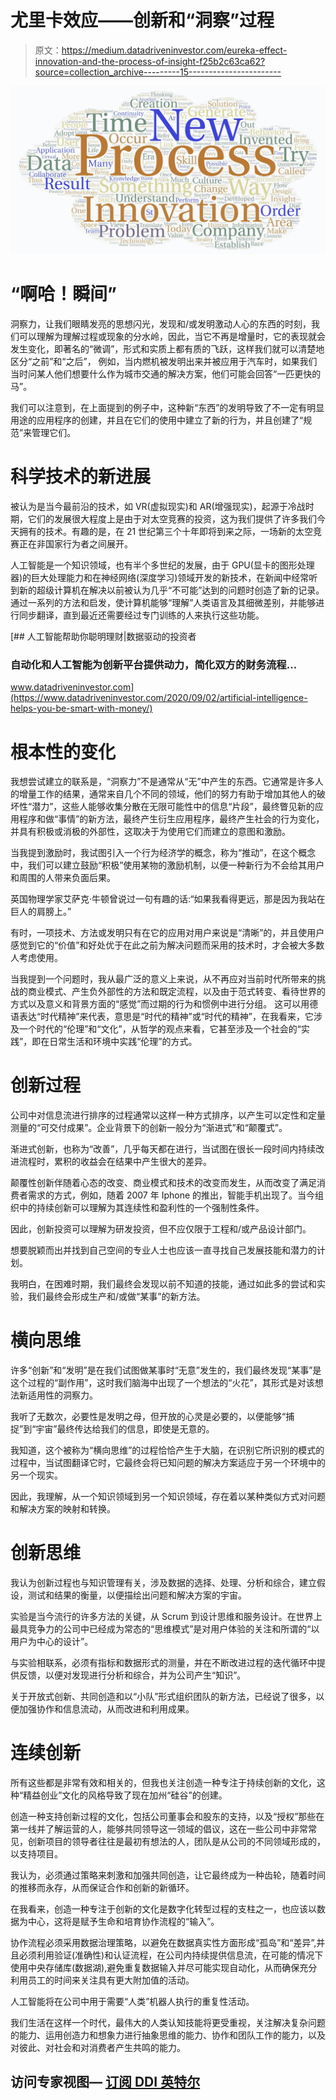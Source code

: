 # 尤里卡效应——创新和“洞察”过程

> 原文：<https://medium.datadriveninvestor.com/eureka-effect-innovation-and-the-process-of-insight-f25b2c63ca62?source=collection_archive---------15----------------------->

![](img/c88e1d806b3f4aff0411881f6ca0a750.png)

# “啊哈！瞬间”

洞察力，让我们眼睛发亮的思想闪光，发现和/或发明激动人心的东西的时刻，我们可以理解为理解过程或现象的分水岭，因此，当它不再是增量时，它的表现就会发生变化，即著名的“微调”，形式和实质上都有质的飞跃，这样我们就可以清楚地区分“之前”和“之后”， 例如，当内燃机被发明出来并被应用于汽车时，如果我们当时问某人他们想要什么作为城市交通的解决方案，他们可能会回答“一匹更快的马”。

我们可以注意到，在上面提到的例子中，这种新“东西”的发明导致了不一定有明显用途的应用程序的创建，并且在它们的使用中建立了新的行为，并且创建了“规范”来管理它们。

# 科学技术的新进展

被认为是当今最前沿的技术，如 VR(虚拟现实)和 AR(增强现实)，起源于冷战时期，它们的发展很大程度上是由于对太空竞赛的投资，这为我们提供了许多我们今天拥有的技术。有趣的是，在 21 世纪第三个十年即将到来之际，一场新的太空竞赛正在非国家行为者之间展开。

人工智能是一个知识领域，也有半个多世纪的发展，由于 GPU(显卡的图形处理器)的巨大处理能力和在神经网络(深度学习)领域开发的新技术，在新闻中经常听到新的超级计算机在解决以前被认为几乎“不可能”达到的问题时创造了新的记录。 通过一系列的方法和启发，使计算机能够“理解”人类语言及其细微差别，并能够进行同步翻译，直到最近还需要经过专门训练的人来执行这些功能。

[](https://www.datadriveninvestor.com/2020/09/02/artificial-intelligence-helps-you-be-smart-with-money/) [## 人工智能帮助你聪明理财|数据驱动的投资者

### 自动化和人工智能为创新平台提供动力，简化双方的财务流程…

www.datadriveninvestor.com](https://www.datadriveninvestor.com/2020/09/02/artificial-intelligence-helps-you-be-smart-with-money/) 

# 根本性的变化

我想尝试建立的联系是，“洞察力”不是通常从“无”中产生的东西。它通常是许多人的增量工作的结果，通常来自几个不同的领域，他们的努力有助于增加其他人的破坏性“潜力”，这些人能够收集分散在无限可能性中的信息“片段”，最终瞥见新的应用程序和做“事情”的新方法，最终产生衍生应用程序，最终产生社会的行为变化，并具有积极或消极的外部性，这取决于为使用它们而建立的意图和激励。

当我提到激励时，我试图引入一个行为经济学的概念，称为“推动”，在这个概念中，我们可以建立鼓励“积极”使用某物的激励机制，以便一种新行为不会给其用户和周围的人带来负面后果。

英国物理学家艾萨克·牛顿曾说过一句有趣的话:“如果我看得更远，那是因为我站在巨人的肩膀上。”

有时，一项技术、方法或发明只有在它的应用对用户来说是“清晰”的，并且使用户感觉到它的“价值”和好处优于在此之前为解决问题而采用的技术时，才会被大多数人考虑使用。

当我提到一个问题时，我从最广泛的意义上来说，从不再应对当前时代所带来的挑战的商业模式、产生负外部性的方法和既定流程，以及由于范式转变、看待世界的方式以及意义和背景方面的“感觉”而过期的行为和惯例中进行分组。 这可以用德语表达“时代精神”来代表，意思是“时代的精神”或“时代的精神”，在我看来，它涉及一个时代的“伦理”和“文化”，从哲学的观点来看，它甚至涉及一个社会的“实践”，即在日常生活和环境中实践“伦理”的方式。

# 创新过程

公司中对信息流进行排序的过程通常以这样一种方式排序，以产生可以定性和定量测量的“可交付成果”。企业背景下的创新一般分为“渐进式”和“颠覆式”。

渐进式创新，也称为“改善”，几乎每天都在进行，当试图在很长一段时间内持续改进流程时，累积的收益会在结果中产生很大的差异。

颠覆性创新伴随着心态的改变、商业模式和技术的改变而发生，从而改变了满足消费者需求的方式，例如，随着 2007 年 Iphone 的推出，智能手机出现了。当今组织中的持续创新可以理解为其连续性和盈利性的一个强制性条件。

因此，创新投资可以理解为研发投资，但不应仅限于工程和/或产品设计部门。

想要脱颖而出并找到自己空间的专业人士也应该一直寻找自己发展技能和潜力的计划。

我明白，在困难时期，我们最终会发现以前不知道的技能，通过如此多的尝试和实验，我们最终会形成生产和/或做“某事”的新方法。

# **横向思维**

许多“创新”和“发明”是在我们试图做某事时“无意”发生的，我们最终发现“某事”是这个过程的“副作用”，这时我们脑海中出现了一个想法的“火花”，其形式是对该想法新适用性的洞察力。

我听了无数次，必要性是发明之母，但开放的心灵是必要的，以便能够“捕捉”到“宇宙”最终传达给我们的信息，即使是无意的。

我知道，这个被称为“横向思维”的过程恰恰产生于大脑，在识别它所识别的模式的过程中，当试图翻译它时，它最终会将已知问题的解决方案适应于另一个环境中的另一个现实。

因此，我理解，从一个知识领域到另一个知识领域，存在着以某种类似方式对问题和解决方案的映射和转换。

# 创新思维

我认为创新过程也与知识管理有关，涉及数据的选择、处理、分析和综合，建立假设，测试和结果的衡量，以便描绘出问题和解决方案的宇宙。

实验是当今流行的许多方法的关键，从 Scrum 到设计思维和服务设计。在世界上最具竞争力的公司中已经成为常态的“思维模式”是对用户体验的关注和所谓的“以用户为中心的设计”。

与实验相联系，必须有指标和数据形式的测量，并在不断改进过程的迭代循环中提供反馈，以便对发现进行分析和综合，并为公司产生“知识”。

关于开放式创新、共同创造和以“小队”形式组织团队的新方法，已经说了很多，以便加强协作和信息流动，从而改进和利用成果。

# 连续创新

所有这些都是非常有效和相关的，但我也关注创造一种专注于持续创新的文化，这种“精益创业”文化的风格导致了现在加州“硅谷”的创建。

创造一种支持创新过程的文化，包括公司董事会和股东的支持，以及“授权”那些在第一线并了解运营的人，能够共同领导这一领域的倡议，这在一些公司中非常常见，创新项目的领导者往往是最初有想法的人，团队是从公司的不同领域形成的，以支持项目。

我认为，必须通过策略来刺激和加强共同创造，让它最终成为一种齿轮，随着时间的推移而永存，从而保证合作和创新的新循环。

在我看来，创造一种专注于创新的文化是数字化转型过程的支柱之一，也应该以数据为中心，这将是赋予生命和培育协作流程的“输入”。

协作流程必须采用数据治理策略，以避免在数据真实性方面形成“孤岛”和“差异”,并且必须利用验证(准确性)和认证流程，在公司内持续提供信息流，在可能的情况下使用中央存储库(数据湖),避免重复数据输入并尽可能实现自动化，从而确保充分利用员工的时间来关注具有更大附加值的活动。

人工智能将在公司中用于需要“人类”机器人执行的重复性活动。

我们生活在这样一个时代，最伟大的人类认知技能将更受重视，关注解决复杂问题的能力、运用创造力和想象力进行抽象思维的能力、协作和团队工作的能力，以及对彼此、对社会和对消费者产生共鸣的能力。

## 访问专家视图— [订阅 DDI 英特尔](https://datadriveninvestor.com/ddi-intel)